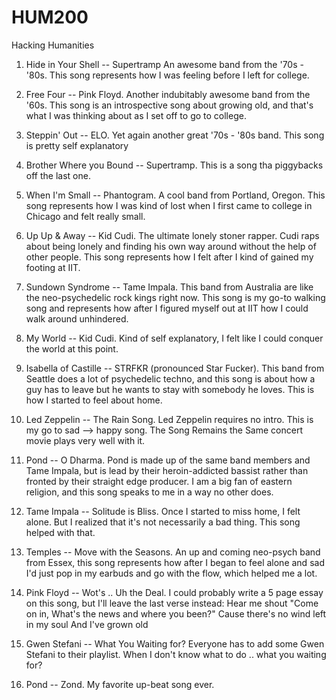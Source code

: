 # HUM200
Hacking Humanities
1. Hide in Your Shell -- Supertramp
An awesome band from the '70s - '80s. This song represents how I was feeling before I left for college.

2. Free Four -- Pink Floyd. Another indubitably awesome band from the '60s. This song is an introspective song about growing old, and that's what I was thinking about as I set off to go to college.

3. Steppin' Out -- ELO. Yet again another great '70s - '80s band. This song is pretty self explanatory

4. Brother Where you Bound -- Supertramp. This is a song tha piggybacks off the last one.

5. When I'm Small -- Phantogram. A cool band from Portland, Oregon. This song represents how I was kind of lost when I first came to college in Chicago and felt really small.

6. Up Up & Away -- Kid Cudi. The ultimate lonely stoner rapper. Cudi raps about being lonely and finding his own way around without the help of other people. This song represents how I felt after I kind of gained my footing at IIT.

7. Sundown Syndrome -- Tame Impala. This band from Australia are like the neo-psychedelic rock kings right now. This song is my go-to walking song and represents how after I figured myself out at IIT how I could walk around unhindered.

8. My World -- Kid Cudi. Kind of self explanatory, I felt like I could conquer the world at this point.

9. Isabella of Castille -- STRFKR (pronounced Star Fucker). This band from Seattle does a lot of psychedelic techno, and this song is about how a guy has to leave but he wants to stay with somebody he loves. This is how I started to feel about home.

10. Led Zeppelin -- The Rain Song. Led Zeppelin requires no intro. This is my go to sad --> happy song. The Song Remains the Same concert movie plays very well with it.

11. Pond -- O Dharma. Pond is made up of the same band members and Tame Impala, but is lead by their heroin-addicted bassist rather than fronted by their straight edge producer. I am a big fan of eastern religion, and this song speaks to me in a way no other does.

12. Tame Impala -- Solitude is Bliss. Once I started to miss home, I felt alone. But I realized that it's not necessarily a bad thing. This song helped with that.

13. Temples -- Move with the Seasons. An up and coming neo-psych band from Essex, this song represents how after I began to feel alone and sad I'd just pop in my earbuds and go with the flow, which helped me a lot.


14. Pink Floyd -- Wot's .. Uh the Deal. I could probably write a 5 page essay on this song, but I'll leave the last verse instead: 
Hear me shout "Come on in,
What's the news and where you been?"
Cause there's no wind left in my soul
And I've grown old

15. Gwen Stefani -- What You Waiting for? Everyone has to add some Gwen Stefani to their playlist. When I don't know what to do .. what you waiting for?

16. Pond -- Zond. My favorite up-beat song ever. 

